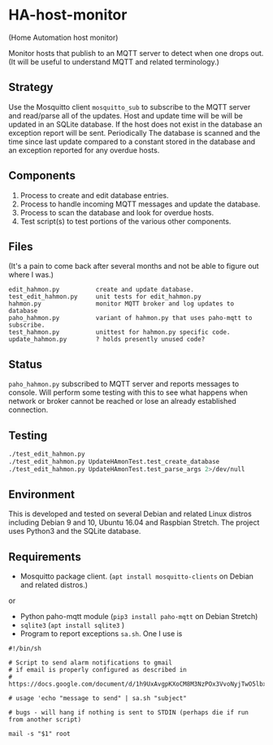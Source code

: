 # HA-host-monitor

(Home Automation host monitor)

Monitor hosts that publish to an MQTT server to detect when one drops out.
(It will be useful to understand MQTT and related terminology.)

## Strategy

Use the Mosquitto client `mosquitto_sub` to subscribe to the MQTT server
and read/parse all of the updates. Host and update time will be will be
updated in an SQLite database. If the host does not exist in the database
an exception report will be sent. Periodically The database is scanned and
the time since last update compared to a constant stored in the database
and an exception reported for any overdue hosts.

## Components

1. Process to create and edit database entries.
1. Process to handle incoming MQTT messages and update the database.
1. Process to scan the database and look for overdue hosts.
1. Test script(s) to test portions of the various other components.

## Files

(It's a pain to come back after several months and not be able to figure out where I was.)

```test
edit_hahmon.py          create and update database.
test_edit_hahmon.py     unit tests for edit_hahmon.py
hahmon.py               monitor MQTT broker and log updates to database
paho_hahmon.py          variant of hahmon.py that uses paho-mqtt to subscribe.
test_hahmon.py          unittest for hahmon.py specific code.
update_hahmon.py        ? holds presently unused code?
```

## Status

`paho_hahmon.py` subscribed to MQTT server and reports messages to console.
Will perform some testing with this to see what happens when network or
broker cannot be reached or lose an already established connection.

## Testing

```bash
./test_edit_hahmon.py
./test_edit_hahmon.py UpdateHAmonTest.test_create_database
./test_edit_hahmon.py UpdateHAmonTest.test_parse_args 2>/dev/null
```

## Environment

This is developed and tested on several Debian and related Linux distros
including Debian 9 and 10, Ubuntu 16.04 and Raspbian Stretch. The project
uses Python3 and the SQLite database.

## Requirements

* Mosquitto package client. (`apt install mosquitto-clients` on Debian and related distros.)

or

* Python paho-mqtt module (`pip3 install paho-mqtt` on Debian Stretch)
* `sqlite3` (`apt install sqlite3` )
* Program to report exceptions `sa.sh`. One I use is

```shell
#!/bin/sh

# Script to send alarm notifications to gmail
# if email is properly configured as described in
# https://docs.google.com/document/d/1h9UxAvgpKXoCM8M3NzPOx3VvoNyjTwO5lbxIBvrIq9c/

# usage 'echo "message to send" | sa.sh "subject"

# bugs - will hang if nothing is sent to STDIN (perhaps die if run from another script)

mail -s "$1" root
```